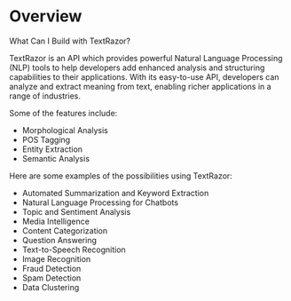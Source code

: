 # Overview

What Can I Build with TextRazor?

TextRazor is an API which provides powerful Natural Language Processing (NLP) tools to help developers add enhanced analysis and structuring capabilities to their applications. With its easy-to-use API, developers can analyze and extract meaning from text, enabling richer applications in a range of industries.

Some of the features include:

- Morphological Analysis
- POS Tagging
- Entity Extraction
- Semantic Analysis

Here are some examples of the possibilities using TextRazor:

- Automated Summarization and Keyword Extraction
- Natural Language Processing for Chatbots
- Topic and Sentiment Analysis
- Media Intelligence
- Content Categorization
- Question Answering
- Text-to-Speech Recognition
- Image Recognition
- Fraud Detection
- Spam Detection
- Data Clustering
